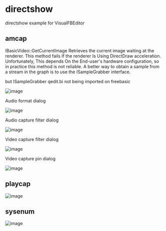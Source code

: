 # directshow

directshow example for VisualFBEditor
## amcap

IBasicVideo::GetCurrentImage
Retrieves the current image waiting at the renderer.
This method fails If the renderer Is Using DirectDraw acceleration. Unfortunately,
This depends On the End-user's hardware configuration, so in practice this method is not reliable.
A better way to obtain a sample from a stream in the graph is to use the ISampleGrabber interface.

but ISampleGrabber qedit.bi not being imported on freebasic

![image](https://github.com/chunmingwang/directshow/assets/35757455/ebf37e7e-051b-47bd-a2ac-bc14567d4fc3)

Audio format dialog

![image](https://github.com/chunmingwang/directshow/assets/35757455/e30ef622-ec2e-4546-902b-0309aa5b5533)

Audio capture filter dialog

![image](https://github.com/chunmingwang/directshow/assets/35757455/53493a32-0ba4-4b2d-9287-821fd8265da8)

Video capture filter dialog

![image](https://github.com/chunmingwang/directshow/assets/35757455/bdb5d068-7a76-49d3-9e41-45b139674ee8)

Video capture pin dialog

![image](https://github.com/chunmingwang/directshow/assets/35757455/796139b7-5581-45cc-94a2-416078446ce7)

## playcap

![image](https://github.com/chunmingwang/directshow/assets/35757455/8234ac9a-d83a-4ce9-8f15-38b5d32b5815)

## sysenum

![image](https://github.com/chunmingwang/directshow/assets/35757455/d166f9e6-4774-4785-adce-2789f187c01f)
